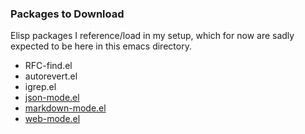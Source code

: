 ### Packages to Download

Elisp packages I reference/load in my setup, which for now are sadly
expected to be here in this emacs directory.

* RFC-find.el
* autorevert.el
* igrep.el
* [json-mode.el](https://github.com/joshwnj/json-mode)
* [markdown-mode.el](http://jblevins.org/projects/markdown-mode/)
* [web-mode.el](http://web-mode.org)
